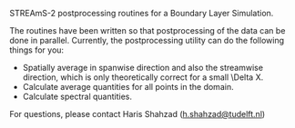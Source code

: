 STREAmS-2 postprocessing routines for a Boundary Layer Simulation.

The routines have been written so that postprocessing of the data can be done in parallel.
Currently, the postprocessing utility can do the following things for you:

* Spatially average in spanwise direction and also the streamwise direction, which is only theoretically correct for a small \Delta X.
* Calculate average quantities for all points in the domain.
* Calculate spectral quantities.

For questions, please contact Haris Shahzad (h.shahzad@tudelft.nl)
